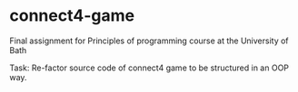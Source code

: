 # connect4-game

Final assignment for Principles of programming course at the University of Bath

Task: Re-factor source code of connect4 game to be structured in an OOP way.
